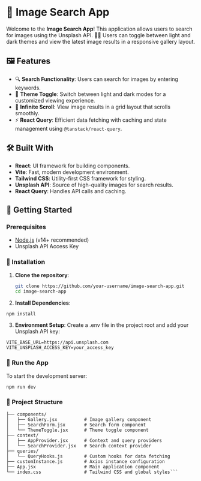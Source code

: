 # 📸 Image Search App

Welcome to the **Image Search App**! This application allows users to search for images using the Unsplash API. 🌄✨ Users can toggle between light and dark themes and view the latest image results in a responsive gallery layout.

## 🖼️ Features

- 🔍 **Search Functionality**: Users can search for images by entering keywords.
- 🎨 **Theme Toggle**: Switch between light and dark modes for a customized viewing experience.
- 📜 **Infinite Scroll**: View image results in a grid layout that scrolls smoothly.
- ⚡ **React Query**: Efficient data fetching with caching and state management using `@tanstack/react-query`.

## 🛠️ Built With

- **React**: UI framework for building components.
- **Vite**: Fast, modern development environment.
- **Tailwind CSS**: Utility-first CSS framework for styling.
- **Unsplash API**: Source of high-quality images for search results.
- **React Query**: Handles API calls and caching.

## 🚀 Getting Started

### Prerequisites

- [Node.js](https://nodejs.org/) (v14+ recommended)
- Unsplash API Access Key

### 🔧 Installation

1. **Clone the repository**:
   ```bash
   git clone https://github.com/your-username/image-search-app.git
   cd image-search-app
   ```
2. **Install Dependencies**:

```
npm install
```

3. **Environment Setup**:
   Create a .env file in the project root and add your Unsplash API key:

```
VITE_BASE_URL=https://api.unsplash.com
VITE_UNSPLASH_ACCESS_KEY=your_access_key
```

### 🏃 Run the App

To start the development server:

```
npm run dev
```

### 📁 Project Structure

````src/
├── components/
│   ├── Gallery.jsx          # Image gallery component
│   ├── SearchForm.jsx       # Search form component
│   └── ThemeToggle.jsx      # Theme toggle component
├── context/
│   ├── AppProvider.jsx      # Context and query providers
│   └── SearchProvider.jsx   # Search context provider
├── queries/
│   └── QueryHooks.js        # Custom hooks for data fetching
├── customInstance.js        # Axios instance configuration
├── App.jsx                  # Main application component
└── index.css                # Tailwind CSS and global styles```
````
